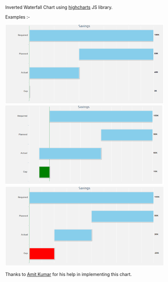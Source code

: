 Inverted Waterfall Chart using [highcharts](http://www.highcharts.com/) JS library.

Examples :-

![Waterfall Chart1](http://github.com/NiranjanSarade/inverted-waterfall-chart/blob/master/images/chart1.png)
![Waterfall Chart2](/images/chart2.png)
![Waterfall Chart3](/images/chart3.png)

Thanks to [Amit Kumar](http://github.com/toamitkumar) for his help in implementing this chart.


